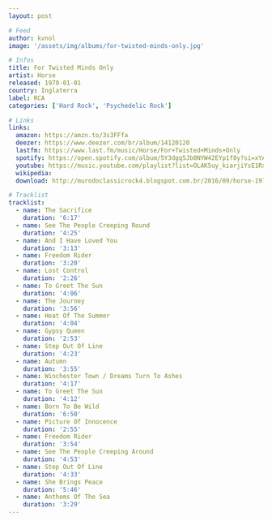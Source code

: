 ```yaml
---
layout: post

# Feed
author: kvnol
image: '/assets/img/albums/for-twisted-minds-only.jpg'

# Infos
title: For Twisted Minds Only
artist: Horse
released: 1970-01-01
country: Inglaterra
label: RCA
categories: ['Hard Rock', 'Psychedelic Rock']

# Links
links:
  amazon: https://amzn.to/3s3FFfa
  deezer: https://www.deezer.com/br/album/14120120
  lastfm: https://www.last.fm/music/Horse/For+Twisted+Minds+Only
  spotify: https://open.spotify.com/album/5Y3dgq5Jb0NYW42EYp1f8y?si=xYABrYpNRDuqc0TKc3gfig
  youtube: https://music.youtube.com/playlist?list=OLAK5uy_kiarjiYsE1RxMCJYl5kVLW2ieKW7sWB-g
  wikipedia:
  download: http://murodoclassicrock4.blogspot.com.br/2016/09/horse-1970_29.html

# Tracklist
tracklist:
  - name: The Sacrifice
    duration: '6:17'
  - name: See The People Creeping Round
    duration: '4:25'
  - name: And I Have Loved You
    duration: '3:13'
  - name: Freedom Rider
    duration: '3:20'
  - name: Lost Control
    duration: '2:26'
  - name: To Greet The Sun
    duration: '4:06'
  - name: The Journey
    duration: '3:56'
  - name: Heat Of The Summer
    duration: '4:04'
  - name: Gypsy Queen
    duration: '2:53'
  - name: Step Out Of Line
    duration: '4:23'
  - name: Autumn
    duration: '3:55'
  - name: Winchester Town / Dreams Turn To Ashes
    duration: '4:17'
  - name: To Greet The Sun
    duration: '4:12'
  - name: Born To Be Wild
    duration: '6:50'
  - name: Picture Of Innocence
    duration: '2:55'
  - name: Freedom Rider
    duration: '3:54'
  - name: See The People Creeping Around
    duration: '4:53'
  - name: Step Out Of Line
    duration: '4:33'
  - name: She Brings Peace
    duration: '5:46'
  - name: Anthems Of The Sea
    duration: '3:29'
---
```

